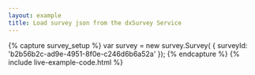```yaml
---
layout: example
title: Load survey json from the dxSurvey Service
---
```

{% capture survey_setup %}
var survey = new survey.Survey(
    { 
        surveyId: 'b2b56b2c-ad9e-4951-8f0e-c246d6b6a52a'
    });
{% endcapture %}
{% include live-example-code.html %}